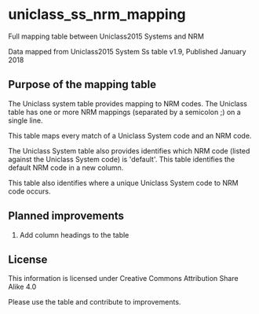 # uniclass_ss_nrm_mapping
Full mapping table between Uniclass2015 Systems and NRM

Data mapped from Uniclass2015 System Ss table v1.9, Published January 2018

## Purpose of the mapping table
The Uniclass system table provides mapping to NRM codes. The Uniclass table has one or more NRM mappings (separated by a semicolon ;) on a single line.

This table maps every match of a Uniclass System code and an NRM code.

The Uniclass System table also provides identifies which NRM code (listed against the Uniclass System code) is 'default'. This table identifies the default NRM code in a new column.

This table also identifies where a unique Uniclass System code to NRM code occurs.

## Planned improvements

1. Add column headings to the table

## License
This information is licensed under Creative Commons Attribution Share Alike 4.0

Please use the table and contribute to improvements.
